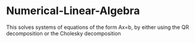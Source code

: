 # Numerical-Linear-Algebra
This solves systems of equations of the form Ax=b, by either using the QR decomposition or the Cholesky decomposition
